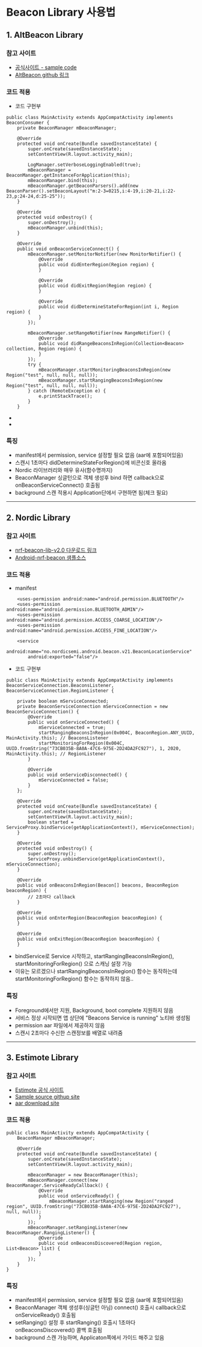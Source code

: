 # Beacon Library 사용법

## 1. AltBeacon Library

### 참고 사이트
* [공식사이트 - sample code](http://altbeacon.github.io/android-beacon-library/samples.html)
* [AltBeacon github 링크](https://github.com/AltBeacon/android-beacon-library)

### 코드 적용
* 코드 구현부
```Android
public class MainActivity extends AppCompatActivity implements BeaconConsumer {
    private BeaconManager mBeaconManager;

    @Override
    protected void onCreate(Bundle savedInstanceState) {
        super.onCreate(savedInstanceState);
        setContentView(R.layout.activity_main);
        
        LogManager.setVerboseLoggingEnabled(true);
        mBeaconManager = BeaconManager.getInstanceForApplication(this);
        mBeaconManager.bind(this);
        mBeaconManager.getBeaconParsers().add(new BeaconParser().setBeaconLayout("m:2-3=0215,i:4-19,i:20-21,i:22-23,p:24-24,d:25-25"));
    }

    @Override
    protected void onDestroy() {
        super.onDestroy();
        mBeaconManager.unbind(this);
    }

    @Override
    public void onBeaconServiceConnect() {
        mBeaconManager.setMonitorNotifier(new MonitorNotifier() {
            @Override
            public void didEnterRegion(Region region) {
            }

            @Override
            public void didExitRegion(Region region) {
            }

            @Override
            public void didDetermineStateForRegion(int i, Region region) {
            }
        });

        mBeaconManager.setRangeNotifier(new RangeNotifier() {
            @Override
            public void didRangeBeaconsInRegion(Collection<Beacon> collection, Region region) {              
            }
        });
        try {
            mBeaconManager.startMonitoringBeaconsInRegion(new Region("test", null, null, null));
            mBeaconManager.startRangingBeaconsInRegion(new Region("test", null, null, null));
        } catch (RemoteException e) {
            e.printStackTrace();
        }
    }
```
* 
*

### 특징
* manifest에서 permission, service 설정할 필요 없음 (aar에 포함되어있음)
* 스캔시 1초마다 didDetermineStateForRegion()에 비콘신호 올라옴
* Nordic 라이브러리와 매우 유사(함수명까지)
* BeaconManager 싱글턴으로 객체 생성후 bind 하면 callback으로 onBeaconServiceConnect() 호출됨
* background 스캔 적용시 Application단에서 구현하면 됨(체크 필요)   
---


## 2. Nordic Library

### 참고 사이트
* [nrf-beacon-lib-v2.0 다운로드 링크](https://github.com/NordicSemiconductor/Android-nRF-Beacon/blob/master/app/libs/nrf-beacon-lib-v2.0.aar)
* [Android-nrf-beacon 샘플소스](https://github.com/NordicSemiconductor/Android-nRF-Beacon)


### 코드 적용

* manifest
```Android
	<uses-permission android:name="android.permission.BLUETOOTH"/>
    <uses-permission android:name="android.permission.BLUETOOTH_ADMIN"/>
    <uses-permission android:name="android.permission.ACCESS_COARSE_LOCATION"/>
    <uses-permission android:name="android.permission.ACCESS_FINE_LOCATION"/>

	<service
    	android:name="no.nordicsemi.android.beacon.v21.BeaconLocationService"
        android:exported="false"/>
```

* 코드 구현부
```Android
public class MainActivity extends AppCompatActivity implements BeaconServiceConnection.BeaconsListener, BeaconServiceConnection.RegionListener {

    private boolean mServiceConnected;
    private BeaconServiceConnection mServiceConnection = new BeaconServiceConnection() {
        @Override
        public void onServiceConnected() {
            mServiceConnected = true;
            startRangingBeaconsInRegion(0x004C, BeaconRegion.ANY_UUID, MainActivity.this); // BeaconsListener
            startMonitoringForRegion(0x004C, UUID.fromString("73CB035B-8A0A-47C6-975E-2D24DA2FC927"), 1, 2020, MainActivity.this); // RegionListener 
        }

        @Override
        public void onServiceDisconnected() {
            mServiceConnected = false;
        }
    };

    @Override
    protected void onCreate(Bundle savedInstanceState) {
        super.onCreate(savedInstanceState);
        setContentView(R.layout.activity_main);
        boolean started = ServiceProxy.bindService(getApplicationContext(), mServiceConnection);
    }

    @Override
    protected void onDestroy() {
        super.onDestroy();
        ServiceProxy.unbindService(getApplicationContext(), mServiceConnection);
    }

    @Override
    public void onBeaconsInRegion(Beacon[] beacons, BeaconRegion beaconRegion) {
		// 2초마다 callback
    }

    @Override
    public void onEnterRegion(BeaconRegion beaconRegion) {
    }

    @Override
    public void onExitRegion(BeaconRegion beaconRegion) {
    }
```
* bindService로 Service 시작하고, startRangingBeaconsInRegion(), startMonitoringForRegion() 으로 스캐닝 설정 가능
* 이유는 모르겠으나 startRangingBeaconsInRegion() 함수는 동작하는데 startMonitoringForRegion() 함수는 동작하지 않음.. 
### 특징
* Foreground에서만 지원, Background, boot complete 지원하지 않음
* 서비스 정상 시작되면 앱 상단에 "Beacons Service is running" 노티바 생성됨
* permission aar 파일에서 제공하지 않음
* 스캔시 2초마다 수신한 스캔정보를 배열로 내려줌

---
## 3. Estimote Library
### 참고 사이트
* [Estimote 공식 사이트](http://developer.estimote.com/android/tutorial/part-1-setting-up/#add-estimote-sdk)
* [Sample source githup site](https://github.com/Estimote/Android-SDK/releases)
* [aar download site](https://jcenter.bintray.com/com/estimote/sdk/)

### 코드 적용
```Android
public class MainActivity extends AppCompatActivity {
    BeaconManager mBeaconManager;

    @Override
    protected void onCreate(Bundle savedInstanceState) {
        super.onCreate(savedInstanceState);
        setContentView(R.layout.activity_main);

        mBeaconManager = new BeaconManager(this);
        mBeaconManager.connect(new BeaconManager.ServiceReadyCallback() {
            @Override
            public void onServiceReady() {
                mBeaconManager.startRanging(new Region("ranged region", UUID.fromString("73CB035B-8A0A-47C6-975E-2D24DA2FC927"), null, null));
            }
        });
        mBeaconManager.setRangingListener(new BeaconManager.RangingListener() {
            @Override
            public void onBeaconsDiscovered(Region region, List<Beacon> list) {
            }
        });
    }
}
```

### 특징
* manifest에서 permission, service 설정할 필요 없음 (aar에 포함되어있음)
* BeaconManager 객체 생성후(싱글턴 아님) connect() 호출시 callback으로 onServiceReady() 호출됨
* setRanging() 설정 후 startRanging() 호출시 1초마다 onBeaconsDiscovered() 콜백 호출됨
* background 스캔 가능하며, Applicaton쪽에서 가이드 해주고 있음
